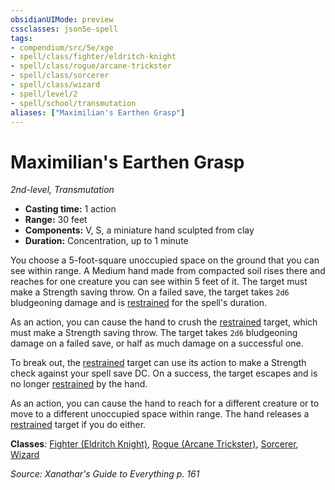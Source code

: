 ```yaml
---
obsidianUIMode: preview
cssclasses: json5e-spell
tags:
- compendium/src/5e/xge
- spell/class/fighter/eldritch-knight
- spell/class/rogue/arcane-trickster
- spell/class/sorcerer
- spell/class/wizard
- spell/level/2
- spell/school/transmutation
aliases: ["Maximilian's Earthen Grasp"]
---
```

# Maximilian's Earthen Grasp
*2nd-level, Transmutation*  

- **Casting time:** 1 action
- **Range:** 30 feet
- **Components:** V, S, a miniature hand sculpted from clay
- **Duration:** Concentration, up to 1 minute

You choose a 5-foot-square unoccupied space on the ground that you can see within range. A Medium hand made from compacted soil rises there and reaches for one creature you can see within 5 feet of it. The target must make a Strength saving throw. On a failed save, the target takes `2d6` bludgeoning damage and is [restrained](2.%20GM%20Tools/Misc%20DND%20Handbook/compendium/rules/conditions.md#restrained) for the spell's duration.

As an action, you can cause the hand to crush the [restrained](2.%20GM%20Tools/Misc%20DND%20Handbook/compendium/rules/conditions.md#restrained) target, which must make a Strength saving throw. The target takes `2d6` bludgeoning damage on a failed save, or half as much damage on a successful one.

To break out, the [restrained](2.%20GM%20Tools/Misc%20DND%20Handbook/compendium/rules/conditions.md#restrained) target can use its action to make a Strength check against your spell save DC. On a success, the target escapes and is no longer [restrained](2.%20GM%20Tools/Misc%20DND%20Handbook/compendium/rules/conditions.md#restrained) by the hand.

As an action, you can cause the hand to reach for a different creature or to move to a different unoccupied space within range. The hand releases a [restrained](2.%20GM%20Tools/Misc%20DND%20Handbook/compendium/rules/conditions.md#restrained) target if you do either.

**Classes**: [Fighter (Eldritch Knight)](/compendium/classes/fighter-eldritch-knight.md), [Rogue (Arcane Trickster)](/compendium/classes/rogue-arcane-trickster.md), [Sorcerer](/compendium/classes/sorcerer.md), [Wizard](/compendium/classes/wizard.md)

*Source: Xanathar's Guide to Everything p. 161*